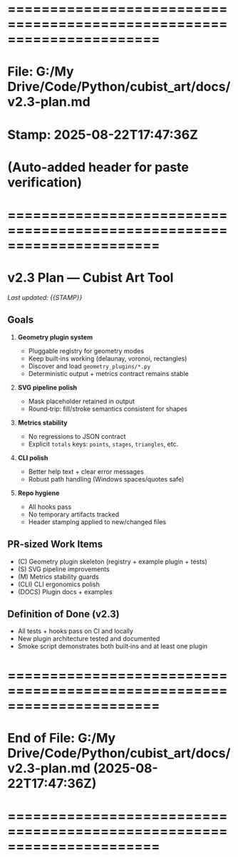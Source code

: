 # ======================================================================
# File: G:/My Drive/Code/Python/cubist_art/docs/v2.3-plan.md
# Stamp: 2025-08-22T17:47:36Z
# (Auto-added header for paste verification)
# ======================================================================

# v2.3 Plan — Cubist Art Tool
_Last updated: {{STAMP}}_

## Goals
1. **Geometry plugin system**
   - Pluggable registry for geometry modes
   - Keep built‑ins working (delaunay, voronoi, rectangles)
   - Discover and load `geometry_plugins/*.py`
   - Deterministic output + metrics contract remains stable

2. **SVG pipeline polish**
   - Mask placeholder retained in output
   - Round‑trip: fill/stroke semantics consistent for shapes

3. **Metrics stability**
   - No regressions to JSON contract
   - Explicit `totals` keys: `points`, `stages`, `triangles`, etc.

4. **CLI polish**
   - Better help text + clear error messages
   - Robust path handling (Windows spaces/quotes safe)

5. **Repo hygiene**
   - All hooks pass
   - No temporary artifacts tracked
   - Header stamping applied to new/changed files

## PR-sized Work Items
- (C) Geometry plugin skeleton (registry + example plugin + tests)
- (S) SVG pipeline improvements
- (M) Metrics stability guards
- (CLI) CLI ergonomics polish
- (DOCS) Plugin docs + examples

## Definition of Done (v2.3)
- All tests + hooks pass on CI and locally
- New plugin architecture tested and documented
- Smoke script demonstrates both built‑ins and at least one plugin

# ======================================================================
# End of File: G:/My Drive/Code/Python/cubist_art/docs/v2.3-plan.md  (2025-08-22T17:47:36Z)
# ======================================================================
